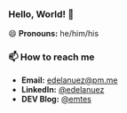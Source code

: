 ### Hello, World! 👋

😄 __Pronouns:__ he/him/his

### 📫 How to reach me
* __Email:__ [edelanuez@pm.me](mailto:edelanuez@pm.me)
* __LinkedIn:__ [@edelanuez](https://www.linkedin.com/in/edelanuez/)
* __DEV Blog:__ [@emtes](https://dev.to/emtes)
